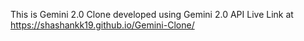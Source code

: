 This is Gemini 2.0 Clone  developed using Gemini 2.0 API 
Live Link at  https://shashankk19.github.io/Gemini-Clone/
